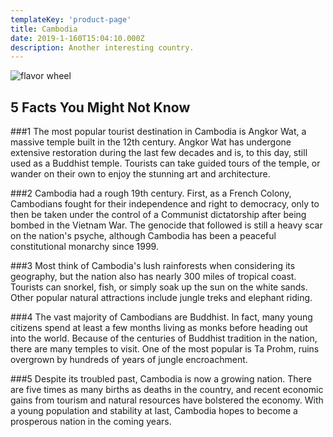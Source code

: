 ```yaml
---
templateKey: 'product-page'
title: Cambodia
date: 2019-1-160T15:04:10.000Z
description: Another interesting country.
---
```


![flavor wheel](/img/flags/Cambodia_Flag.jpeg)

## 5 Facts You Might Not Know

###1
The most popular tourist destination in Cambodia is Angkor Wat, a massive temple built in the 12th century. Angkor Wat has undergone extensive restoration during the last few decades and is, to this day, still used as a Buddhist temple. Tourists can take guided tours of the temple, or wander on their own to enjoy the stunning art and architecture.

###2
Cambodia had a rough 19th century. First, as a French Colony, Cambodians fought for their independence and right to democracy, only to then be taken under the control of a Communist dictatorship after being bombed in the Vietnam War. The genocide that followed is still a heavy scar on the nation's psyche, although Cambodia has been a peaceful constitutional monarchy since 1999.

###3
Most think of Cambodia's lush rainforests when considering its geography, but the nation also has nearly 300 miles of tropical coast. Tourists can snorkel, fish, or simply soak up the sun on the white sands. Other popular natural attractions include jungle treks and elephant riding.

###4
The vast majority of Cambodians are Buddhist. In fact, many young citizens spend at least a few months living as monks before heading out into the world. Because of the centuries of Buddhist tradition in the nation, there are many temples to visit. One of the most popular is Ta Prohm, ruins overgrown by hundreds of years of jungle encroachment.

###5
Despite its troubled past, Cambodia is now a growing nation. There are five times as many births as deaths in the country, and recent economic gains from tourism and natural resources have bolstered the economy. With a young population and stability at last, Cambodia hopes to become a prosperous nation in the coming years.
